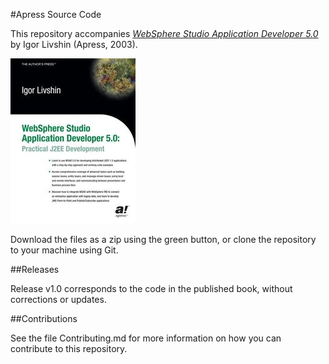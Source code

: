 #Apress Source Code

This repository accompanies [*WebSphere Studio Application Developer 5.0*](http://www.apress.com/9781590591208) by Igor Livshin (Apress, 2003).

![Cover image](9781590591208.jpg)

Download the files as a zip using the green button, or clone the repository to your machine using Git.

##Releases

Release v1.0 corresponds to the code in the published book, without corrections or updates.

##Contributions

See the file Contributing.md for more information on how you can contribute to this repository.
